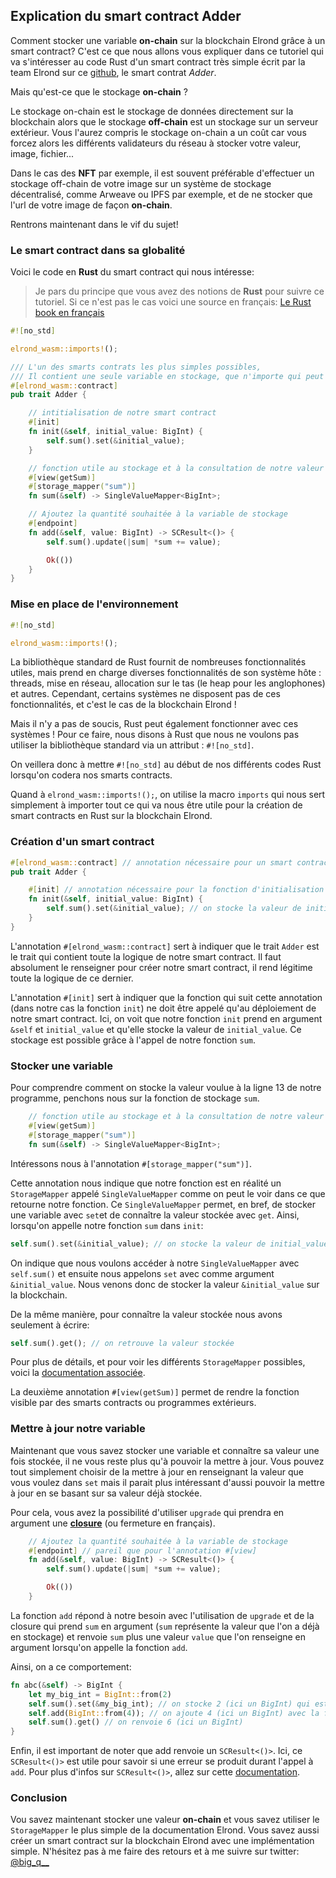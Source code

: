 ## Explication du smart contract Adder

Comment stocker une variable **on-chain** sur la blockchain Elrond grâce à un smart contract? C'est ce que nous allons vous expliquer dans ce tutoriel qui va s'intéresser au code Rust d'un smart contract très simple écrit par la team Elrond sur ce [github](https://github.com/ElrondNetwork/elrond-wasm-rs/blob/v0.18.1/contracts/examples/adder/src/adder.rs), le smart contrat _Adder_.

Mais qu'est-ce que le stockage **on-chain** ?

Le stockage on-chain est le stockage de données directement sur la blockchain alors que le stockage **off-chain** est un stockage sur un serveur extérieur. Vous l'aurez compris le stockage on-chain a un coût car vous forcez alors les différents validateurs du réseau à stocker votre valeur, image, fichier...

Dans le cas des **NFT** par exemple, il est souvent préférable d'effectuer un stockage off-chain de votre image sur un système de stockage décentralisé, comme Arweave ou IPFS par exemple, et de ne stocker que l'url de votre image de façon **on-chain**.

Rentrons maintenant dans le vif du sujet!

### Le smart contract dans sa globalité

Voici le code en **Rust** du smart contract qui nous intéresse:

> Je pars du principe que vous avez des notions de **Rust** pour suivre ce tutoriel. Si ce n'est pas le cas voici une source en français: [Le Rust book en français](https://jimskapt.github.io/rust-book-fr/)

```rust
#![no_std]

elrond_wasm::imports!();

/// L'un des smarts contrats les plus simples possibles,
/// Il contient une seule variable en stockage, que n'importe qui peut incrémenter.
#[elrond_wasm::contract]
pub trait Adder {

    // intitialisation de notre smart contract
    #[init]
    fn init(&self, initial_value: BigInt) {
        self.sum().set(&initial_value);
    }

    // fonction utile au stockage et à la consultation de notre valeur
    #[view(getSum)]
    #[storage_mapper("sum")]
    fn sum(&self) -> SingleValueMapper<BigInt>;

    // Ajoutez la quantité souhaitée à la variable de stockage
    #[endpoint]
    fn add(&self, value: BigInt) -> SCResult<()> {
        self.sum().update(|sum| *sum += value);

        Ok(())
    }
}
```

### Mise en place de l'environnement

```rust
#![no_std]

elrond_wasm::imports!();
```

La bibliothèque standard de Rust fournit de nombreuses fonctionnalités utiles, mais prend en charge diverses fonctionnalités de son système hôte : threads, mise en réseau, allocation sur le tas (le heap pour les anglophones) et autres. Cependant, certains systèmes ne disposent pas de ces fonctionnalités, et c'est le cas de la blockchain Elrond !

Mais il n'y a pas de soucis, Rust peut également fonctionner avec ces systèmes ! Pour ce faire, nous disons à Rust que nous ne voulons pas utiliser la bibliothèque standard via un attribut : `#![no_std]`.

On veillera donc à mettre `#![no_std]` au début de nos différents codes Rust lorsqu'on codera nos smarts contracts.

Quand à `elrond_wasm::imports!();`, on utilise la macro `imports` qui nous sert simplement à importer tout ce qui va nous être utile pour la création de smart contracts en Rust sur la blockchain Elrond.

### Création d'un smart contract

```rust
#[elrond_wasm::contract] // annotation nécessaire pour un smart contract
pub trait Adder {

    #[init] // annotation nécessaire pour la fonction d'initialisation de notre smart contract
    fn init(&self, initial_value: BigInt) {
        self.sum().set(&initial_value); // on stocke la valeur de initial_value
    }
}
```

L'annotation `#[elrond_wasm::contract]` sert à indiquer que le trait `Adder` est le trait qui contient toute la logique de notre smart contract. Il faut absolument le renseigner pour créer notre smart contract, il rend légitime toute la logique de ce dernier.

L'annotation `#[init]` sert à indiquer que la fonction qui suit cette annotation (dans notre cas la fonction `init`) ne doit être appelé qu'au déploiement de notre smart contract. Ici, on voit que notre fonction `init` prend en argument `&self` et `initial_value` et qu'elle stocke la valeur de `initial_value`. Ce stockage est possible grâce à l'appel de notre fonction `sum`.

### Stocker une variable

Pour comprendre comment on stocke la valeur voulue à la ligne 13 de notre programme, penchons nous sur la fonction de stockage `sum`.

```rust
    // fonction utile au stockage et à la consultation de notre valeur
    #[view(getSum)]
    #[storage_mapper("sum")]
    fn sum(&self) -> SingleValueMapper<BigInt>;
```

Intéressons nous à l'annotation `#[storage_mapper("sum")]`.

Cette annotation nous indique que notre fonction est en réalité un `StorageMapper` appelé `SingleValueMapper` comme on peut le voir dans ce que retourne notre fonction. Ce `SingleValueMapper` permet, en bref, de stocker une variable avec `set`et de connaître la valeur stockée avec `get`. Ainsi, lorsqu'on appelle notre fonction `sum` dans `init`:

```rust
self.sum().set(&initial_value); // on stocke la valeur de initial_value
```

On indique que nous voulons accéder à notre `SingleValueMapper` avec `self.sum()` et ensuite nous appelons `set` avec comme argument `&initial_value`. Nous venons donc de stocker la valeur `&initial_value` sur la blockchain.

De la même manière, pour connaître la valeur stockée nous avons seulement à écrire:

```rust
self.sum().get(); // on retrouve la valeur stockée
```

Pour plus de détails, et pour voir les différents `StorageMapper` possibles, voici la [documentation associée](https://docs.rs/elrond-wasm/0.22.1/elrond_wasm/storage/mappers/index.html).

La deuxième annotation `#[view(getSum)]` permet de rendre la fonction visible par des smarts contracts ou programmes extérieurs.

### Mettre à jour notre variable

Maintenant que vous savez stocker une variable et connaître sa valeur une fois stockée, il ne vous reste plus qu'à pouvoir la mettre à jour. Vous pouvez tout simplement choisir de la mettre à jour en renseignant la valeur que vous voulez dans `set` mais il parait plus intéressant d'aussi pouvoir la mettre à jour en se basant sur sa valeur déjà stockée.

Pour cela, vous avez la possibilité d'utiliser `upgrade` qui prendra en argument une [**closure**](https://jimskapt.github.io/rust-book-fr/ch13-01-closures.html) (ou fermeture en français).

```rust
    // Ajoutez la quantité souhaitée à la variable de stockage
    #[endpoint] // pareil que pour l'annotation #[view]
    fn add(&self, value: BigInt) -> SCResult<()> {
        self.sum().update(|sum| *sum += value);

        Ok(())
    }
```

La fonction `add` répond à notre besoin avec l'utilisation de `upgrade` et de la closure qui prend `sum` en argument (`sum` représente la valeur que l'on a déjà en stockage) et renvoie `sum` plus une valeur `value` que l'on renseigne en argument lorsqu'on appelle la fonction `add`.

Ainsi, on a ce comportement:

```rust
fn abc(&self) -> BigInt {
    let my_big_int = BigInt::from(2)
    self.sum().set(&my_big_int); // on stocke 2 (ici un BigInt) qui est la valeur de my_big_int
    self.add(BigInt::from(4)); // on ajoute 4 (ici un BigInt) avec la fonction add
    self.sum().get() // on renvoie 6 (ici un BigInt)
}
```

Enfin, il est important de noter que add renvoie un `SCResult<()>`. Ici, ce `SCResult<()>` est utile pour savoir si une erreur se produit durant l'appel à `add`. Pour plus d'infos sur `SCResult<()>`, allez sur cette [documentation](https://docs.rs/elrond-wasm/0.22.1/elrond_wasm/types/enum.SCResult.html).

### Conclusion

Vou savez maintenant stocker une valeur **on-chain** et vous savez utiliser le `StorageMapper` le plus simple de la documentation Elrond. Vous savez aussi créer un smart contract sur la blockchain Elrond avec une implémentation simple.
N'hésitez pas à me faire des retours et à me suivre sur twitter: [@big_q\_\_](https://twitter.com/big_q__)
